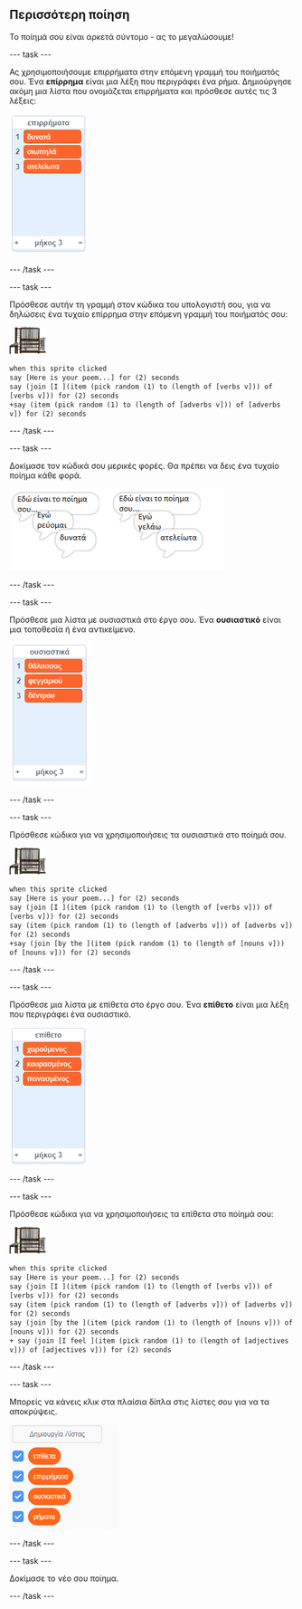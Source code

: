 ## Περισσότερη ποίηση

Το ποίημά σου είναι αρκετά σύντομο - ας το μεγαλώσουμε!

\--- task \---

Ας χρησιμοποιήσουμε επιρρήματα στην επόμενη γραμμή του ποιήματός σου. Ένα **επίρρημα** είναι μια λέξη που περιγράφει ένα ρήμα. Δημιούργησε ακόμη μια λίστα που ονομάζεται επιρρήματα και πρόσθεσε αυτές τις 3 λέξεις:

![λίστα με τις λέξεις δυνατά, σιωπηλά, ατελείωτα](images/poetry-adverbs.png)

\--- /task \---

\--- task \---

Πρόσθεσε αυτήν τη γραμμή στον κώδικα του υπολογιστή σου, για να δηλώσεις ένα τυχαίο επίρρημα στην επόμενη γραμμή του ποιήματός σου:

![αντικείμενο υπολογιστή](images/computer-sprite.png)

```blocks3
when this sprite clicked
say [Here is your poem...] for (2) seconds
say (join [I ](item (pick random (1) to (length of [verbs v])) of [verbs v])) for (2) seconds
+say (item (pick random (1) to (length of [adverbs v])) of [adverbs v]) for (2) seconds
```

\--- /task \---

\--- task \---

Δοκίμασε τον κώδικά σου μερικές φορές. Θα πρέπει να δεις ένα τυχαίο ποίημα κάθε φορά.

![τυχαία συννεφάκια με επιρρήματα](images/poetry-adverb-test.png)

\--- /task \---

\--- task \---

Πρόσθεσε μια λίστα με ουσιαστικά στο έργο σου. Ένα **ουσιαστικό** είναι μια τοποθεσία ή ένα αντικείμενο.

![μια λίστα ουσιαστικών με τις λέξεις θάλασσας, φεγγαριού, δέντρου](images/poetry-nouns.png)

\--- /task \---

\--- task \---

Πρόσθεσε κώδικα για να χρησιμοποιήσεις τα ουσιαστικά στο ποίημά σου.

![αντικείμενο υπολογιστή](images/computer-sprite.png)

```blocks3
when this sprite clicked
say [Here is your poem...] for (2) seconds
say (join [I ](item (pick random (1) to (length of [verbs v])) of [verbs v])) for (2) seconds
say (item (pick random (1) to (length of [adverbs v])) of [adverbs v]) for (2) seconds
+say (join [by the ](item (pick random (1) to (length of [nouns v])) of [nouns v])) for (2) seconds
```

\--- /task \---

\--- task \---

Πρόσθεσε μια λίστα με επίθετα στο έργο σου. Ένα **επίθετο** είναι μια λέξη που περιγράφει ένα ουσιαστικό.

![μια λίστα επιθέτων με τις λέξεις χαρούμενος, κουρασμένος, πεινασμένος](images/poetry-adjectives.png)

\--- /task \---

\--- task \---

Πρόσθεσε κώδικα για να χρησιμοποιήσεις τα επίθετα στο ποίημά σου:

![αντικείμενο υπολογιστή](images/computer-sprite.png)

```blocks3
when this sprite clicked
say [Here is your poem...] for (2) seconds
say (join [I ](item (pick random (1) to (length of [verbs v])) of [verbs v])) for (2) seconds
say (item (pick random (1) to (length of [adverbs v])) of [adverbs v]) for (2) seconds
say (join [by the ](item (pick random (1) to (length of [nouns v])) of [nouns v])) for (2) seconds
+ say (join [I feel ](item (pick random (1) to (length of [adjectives v])) of [adjectives v])) for (2) seconds
```

\--- /task \---

\--- task \---

Μπορείς να κάνεις κλικ στα πλαίσια δίπλα στις λίστες σου για να τα αποκρύψεις.

![λίστα μεταβλητών με τα πλαίσια επιλεγμένα](images/poetry-lists-tick.png)

\--- /task \---

\--- task \---

Δοκίμασε το νέο σου ποίημα.

\--- /task \---